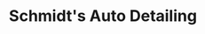 ---
title: "Schmidt's Auto Detailing"
url: /spokane-valley/schmidts-auto-detailing/
shop: Autowerkstatt
---